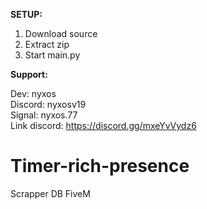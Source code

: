 
__SETUP:__

1) Download source  
2) Extract zip  
3) Start main.py

__Support:__  

Dev: nyxos  
Discord: nyxosv19  
Signal: nyxos.77  
Link discord: https://discord.gg/mxeYvVydz6  
  
# Timer-rich-presence
Scrapper DB FiveM  
